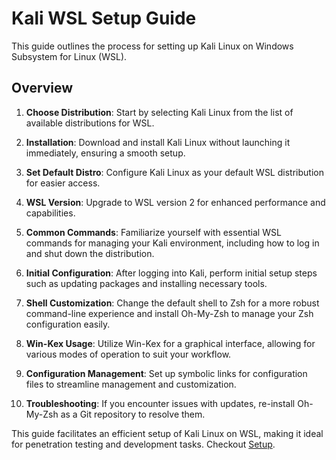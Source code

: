 # Kali WSL Setup Guide

This guide outlines the process for setting up Kali Linux on Windows Subsystem for Linux (WSL). 

## Overview

1. **Choose Distribution**: Start by selecting Kali Linux from the list of available distributions for WSL.

2. **Installation**: Download and install Kali Linux without launching it immediately, ensuring a smooth setup.

3. **Set Default Distro**: Configure Kali Linux as your default WSL distribution for easier access.

4. **WSL Version**: Upgrade to WSL version 2 for enhanced performance and capabilities.

5. **Common Commands**: Familiarize yourself with essential WSL commands for managing your Kali environment, including how to log in and shut down the distribution.

6. **Initial Configuration**: After logging into Kali, perform initial setup steps such as updating packages and installing necessary tools.

7. **Shell Customization**: Change the default shell to Zsh for a more robust command-line experience and install Oh-My-Zsh to manage your Zsh configuration easily.

8. **Win-Kex Usage**: Utilize Win-Kex for a graphical interface, allowing for various modes of operation to suit your workflow.

9. **Configuration Management**: Set up symbolic links for configuration files to streamline management and customization.

10. **Troubleshooting**: If you encounter issues with updates, re-install Oh-My-Zsh as a Git repository to resolve them.

This guide facilitates an efficient setup of Kali Linux on WSL, making it ideal for penetration testing and development tasks. Checkout [Setup](Setup.MD).